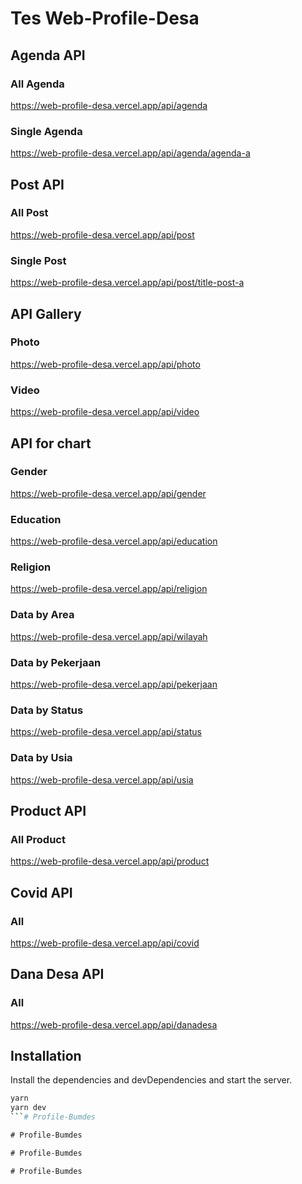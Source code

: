 # Tes Web-Profile-Desa
 
## Agenda API
### All Agenda
https://web-profile-desa.vercel.app/api/agenda
### Single Agenda
https://web-profile-desa.vercel.app/api/agenda/agenda-a


## Post API
### All Post
https://web-profile-desa.vercel.app/api/post
### Single Post
https://web-profile-desa.vercel.app/api/post/title-post-a


## API Gallery
### Photo
https://web-profile-desa.vercel.app/api/photo
### Video
https://web-profile-desa.vercel.app/api/video

## API for chart
### Gender
https://web-profile-desa.vercel.app/api/gender
### Education
https://web-profile-desa.vercel.app/api/education
### Religion
https://web-profile-desa.vercel.app/api/religion
### Data by Area
https://web-profile-desa.vercel.app/api/wilayah
### Data by Pekerjaan
https://web-profile-desa.vercel.app/api/pekerjaan
### Data by Status
https://web-profile-desa.vercel.app/api/status
### Data by Usia
https://web-profile-desa.vercel.app/api/usia

## Product API
### All Product
https://web-profile-desa.vercel.app/api/product

## Covid API
### All
https://web-profile-desa.vercel.app/api/covid

## Dana Desa API
### All
https://web-profile-desa.vercel.app/api/danadesa

## Installation

Install the dependencies and devDependencies and start the server.

```sh
yarn
yarn dev
```#   P r o f i l e - B u m d e s  
 #   P r o f i l e - B u m d e s  
 #   P r o f i l e - B u m d e s  
 #   P r o f i l e - B u m d e s  
 